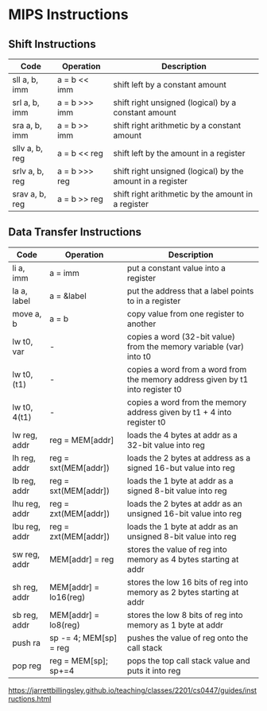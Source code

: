 # MIPS Instructions


## Shift Instructions
| Code           | Operation     | Description                                                |
|----------------|---------------|------------------------------------------------------------|
| sll a, b, imm  | a = b << imm  | shift left by a constant amount                            |
| srl a, b, imm  | a = b >>> imm | shift right unsigned (logical) by a constant amount        |
| sra a, b, imm  | a = b >> imm  | shift right arithmetic by a constant amount                |
| sllv a, b, reg | a = b << reg  | shift left by the amount in a register                     |
| srlv a, b, reg | a = b >>> reg | shift right unsigned (logical) by the amount in a register |
| srav a, b, reg | a = b >> reg  | shift right arithmetic by the amount in a register         |

## Data Transfer Instructions

| Code          | Operation              | Description                                                                     |
|---------------|------------------------|---------------------------------------------------------------------------------|
| li a, imm     | a = imm                | put a constant value into a register                                            |
| la a, label   | a = &label             | put the address that a label points to in a register                            |
| move a, b     | a = b                  | copy value from one register to another                                         |
| lw t0, var    | -                      | copies a word (32-bit value) from the memory variable (var) into t0             |
| lw t0, (t1)   | -                      | copies a word from a word from the memory address given by t1 into register t0  |
| lw t0, 4(t1)  | -                      | copies a word from the memory address given by t1 + 4 into register t0          |
| lw reg, addr  | reg = MEM[addr]        | loads the 4 bytes at addr as a 32-bit value into reg                            |
| lh reg, addr  | reg = sxt(MEM[addr])   | loads the 2 bytes at address as a signed 16-but value into reg                  |
| lb reg, addr  | reg = sxt(MEM[addr])   | loads the 1 byte at addr as a signed 8-bit value into reg                       |
| lhu reg, addr | reg = zxt(MEM[addr])   | loads the 2 bytes at addr as an unsigned 16-bit value into reg                  |
| lbu reg, addr | reg = zxt(MEM[addr])   | loads the 1 byte at addr as an unsigned 8-bit value into reg                    |
| sw reg, addr  | MEM[addr] = reg        | stores the value of reg into memory as 4 bytes starting at addr                 |
| sh reg, addr  | MEM[addr] = lo16(reg)  | stores the low 16 bits of reg into memory as 2 bytes starting at addr           |
| sb reg, addr  | MEM[addr] = lo8(reg)   | stores the low 8 bits of reg into memory as 1 byte at addr                      |
| push ra       | sp -= 4; MEM[sp] = reg | pushes the value of reg onto the call stack                                     |
| pop reg       | reg = MEM[sp]; sp+=4   | pops the top call stack value and puts it into reg                              |


https://jarrettbillingsley.github.io/teaching/classes/2201/cs0447/guides/instructions.html
